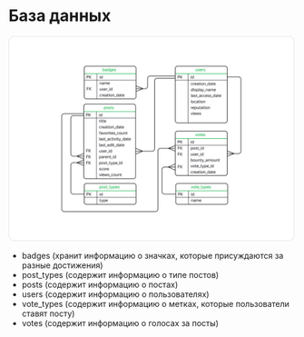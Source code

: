 # База данных
![ER-diagram](https://github.com/ShapkinaNS/Data_Analyst_Yandex.Practicum/blob/main/ER_diagram_sql_advanced.png)
- badges (хранит информацию о значках, которые присуждаются за разные достижения)
-	post_types (содержит информацию о типе постов)
- posts (содержит информацию о постах)
-	users (содержит информацию о пользователях)
-	vote_types (содержит информацию о метках, которые пользователи ставят посту)
-	votes (cодержит информацию о голосах за посты)
